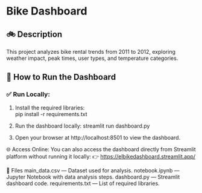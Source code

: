 # Bike Dashboard  

## 🚲 Description  
This project analyzes bike rental trends from 2011 to 2012, exploring weather impact, peak times, user types, and temperature categories.  

## 🚀 How to Run the Dashboard  

### ✅ **Run Locally:**  
1. Install the required libraries:  
  pip install -r requirements.txt

2. Run the dashboard locally:
   streamlit run dashboard.py

3. Open your browser at http://localhost:8501 to view the dashboard.

🌐 Access Online:
You can also access the dashboard directly from Streamlit platform without running it locally:
👉 https://elbikedashboard.streamlit.app/

📁 Files
main_data.csv — Dataset used for analysis.
notebook.ipynb — Jupyter Notebook with data analysis steps.
dashboard.py — Streamlit dashboard code.
requirements.txt — List of required libraries.
